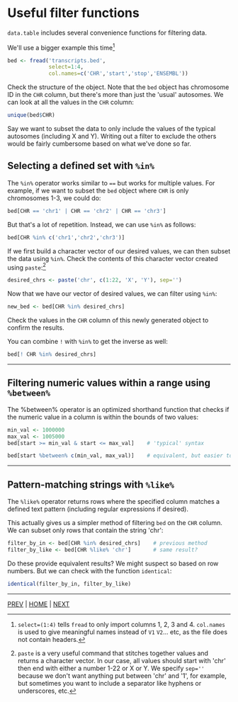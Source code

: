 # Useful filter functions

`data.table` includes several convenience functions for filtering data.

We'll use a bigger example this time[^1]

```R
bed <- fread('transcripts.bed',
             select=1:4,
             col.names=c('CHR','start','stop','ENSEMBL'))
```

Check the structure of the object. Note that the `bed` object has chromosome ID in the `CHR` column, but there's more than just the 'usual' autosomes. We can look at all the values in the `CHR` column:
```R
unique(bed$CHR)
```
Say we want to subset the data to only include the values of the typical autosomes (including X and Y). Writing out a filter to exclude the others would be fairly cumbersome based on what we've done so far.


## Selecting a defined set with `%in%`
The `%in%` operator works similar to `==` but works for multiple values. For example, if we want to subset the `bed` object where `CHR` is only chromosomes 1-3, we could do:
```R
bed[CHR == 'chr1' | CHR == 'chr2' | CHR == 'chr3']
```

But that's a lot of repetition. Instead, we can use `%in%` as follows:
```R
bed[CHR %in% c('chr1','chr2','chr3')]
```

If we first build a character vector of our desired values, we can then subset the data using `%in%`. Check the contents of this character vector created using `paste`:[^2]

```R
desired_chrs <- paste('chr', c(1:22, 'X', 'Y'), sep='')
```

Now that we have our vector of desired values, we can filter using `%in%`:
```R
new_bed <- bed[CHR %in% desired_chrs]
```

Check the values in the `CHR` column of this newly generated object to confirm the results.

You can combine `!` with `%in%` to get the inverse as well:
```R
bed[! CHR %in% desired_chrs]
```

---

## Filtering numeric values within a range using `%between%`

The %between% operator is an optimized shorthand function that checks if the numeric value in a column is within the bounds of two values:
```R
min_val <- 1000000
max_val <- 1005000
bed[start >= min_val & start <= max_val]    # 'typical' syntax

bed[start %between% c(min_val, max_val)]    # equivalent, but easier to understand
```

---

## Pattern-matching strings with `%like%`

The `%like%` operator returns rows where the specified column matches a defined text pattern (including regular expressions if desired).

This actually gives us a simpler method of filtering `bed` on the `CHR` column. We can subset only rows that contain the string 'chr':

```R
filter_by_in <- bed[CHR %in% desired_chrs]    # previous method
filter_by_like <- bed[CHR %like% 'chr']       # same result?
```

Do these provide equivalent results? We might suspect so based on row numbers. But we can check with the function `identical`:

```R
identical(filter_by_in, filter_by_like)
```


---

[PREV](B.md) | [HOME](/README.md) | [NEXT](/03_organizing_columns/README.md)


[^1]: `select=(1:4)` tells `fread` to only import columns 1, 2, 3 and 4.
`col.names` is used to give meaningful names instead of `V1` `V2`... etc, as the file does not contain headers.

[^2]: `paste` is a very useful command that stitches together values and returns a character vector. In our case, all values should start with 'chr' then end with either a number 1-22 or X or Y. We specify `sep=''` because we don't want anything put between 'chr' and '1', for example, but sometimes you want to include a separator like hyphens or underscores, etc.